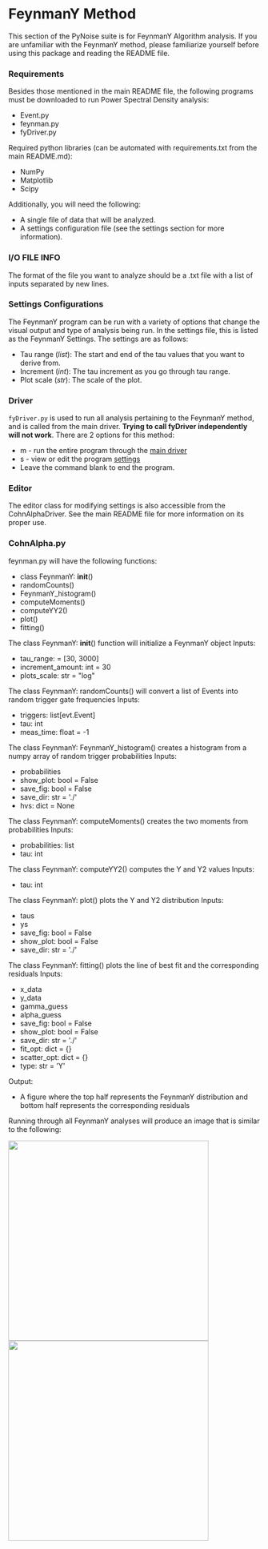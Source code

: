 # FeynmanY Method

This section of the PyNoise suite is for FeynmanY Algorithm analysis. If you are unfamiliar with the FeynmanY method, please familiarize yourself before using this package and reading the README file.



### Requirements

Besides those mentioned in the main README file, the following programs must be downloaded to run Power Spectral Density analysis:
* Event.py
* feynman.py
* fyDriver.py

Required python libraries (can be automated with requirements.txt from the main README.md):  
* NumPy   
* Matplotlib   
* Scipy

Additionally, you will need the following:
* A single file of data that will be analyzed.
* A settings configuration file (see the settings section for more information).



### I/O FILE INFO

The format of the file you want to analyze should be a .txt file with a list of inputs separated by new lines.



### Settings Configurations

The FeynmanY program can be run with a variety of options that change the visual output and type of analysis being run. In the settings file, this is listed as the FeynmanY Settings. The settings are as follows: 

* Tau range (*list*): The start and end of the tau values that you want to derive from.
* Increment (*int*): The tau increment as you go through tau range.
* Plot scale (*str*): The scale of the plot.

### Driver
```fyDriver.py``` is used to run all analysis pertaining to the FeynmanY method, and is called from the main driver. **Trying to call fyDriver independently will not work**. 
There are 2 options for this method:  
* m - run the entire program through the [main driver](#main)
* s - view or edit the program [settings](#settings-configurations)
* Leave the command blank to end the program.


### Editor
The editor class for modifying settings is also accessible from the CohnAlphaDriver. See the main README file for more information on its proper use.


### CohnAlpha.py

feynman.py will have the following functions:
* class FeynmanY: __init__()
* randomCounts()
* FeynmanY_histogram()
* computeMoments()
* computeYY2()
* plot()
* fitting()


The class FeynmanY: __init__() function will initialize a FeynmanY object
Inputs:
* tau_range: = [30, 3000]
* increment_amount: int = 30
* plots_scale: str = "log"

The class FeynmanY: randomCounts() will convert a list of Events into random trigger gate frequencies
Inputs:
* triggers: list[evt.Event]
* tau: int
* meas_time: float = -1

The class FeynmanY: FeynmanY_histogram() creates a histogram from a numpy array of random trigger probabilities
Inputs:
* probabilities
* show_plot: bool = False
* save_fig: bool = False
* save_dir: str = './'
* hvs: dict = None

The class FeynmanY: computeMoments() creates the two moments from probabilities
Inputs:
* probabilities: list
* tau: int


The class FeynmanY: computeYY2() computes the Y and Y2 values
Inputs:
* tau: int

The class FeynmanY: plot() plots the Y and Y2 distribution
Inputs:
* taus
* ys
* save_fig: bool = False
* show_plot: bool = False
* save_dir: str = './'


The class FeynmanY: fitting() plots the line of best fit and the corresponding residuals
Inputs:
* x_data
* y_data
* gamma_guess
* alpha_guess
* save_fig: bool = False
* show_plot: bool = False
* save_dir: str = './'
* fit_opt: dict = {}
* scatter_opt: dict = {}
* type: str = 'Y'


Output:
- A figure where the top half represents the FeynmanY distribution and bottom half represents the corresponding residuals

Running through all FeynmanY analyses will produce an image that is similar to the following: 

<img src="./FeynmanY_fitting.png" width="400" >
<img src="./FeynmanY2_fitting.png" width="400" >